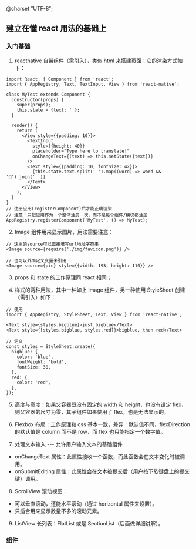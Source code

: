 @charset "UTF-8";

## 建立在懂 react 用法的基础上

### 入门基础

1. reactnative 自带组件（需引入），类似 html 来搭建页面；它的渲染方式如下：

```
import React, { Component } from 'react';
import { AppRegistry, Text, TextInput, View } from 'react-native';

class MyTest extends Component {
  constructor(props) {
    super(props);
    this.state = {text: ''};
  }

  render() {
    return (
      <View style={{padding: 10}}>
        <TextInput
          style={{height: 40}}
          placeholder="Type here to translate!"
          onChangeText={(text) => this.setState({text})}
        />
        <Text style={{padding: 10, fontSize: 42}}>
          {this.state.text.split(' ').map((word) => word && '🍕').join(' ')}
        </Text>
      </View>
    );
  }
}
// 注册应用(registerComponent)后才能正确渲染
// 注意：只把应用作为一个整体注册一次，而不是每个组件/模块都注册
AppRegistry.registerComponent('MyTest', () => MyTest);
```

2. Image 组件用来显示图片，用法需要注意：

```
// 这里的source可以直接填写url地址字符串
<Image source={require('./img/favicon.png')} />

// 也可以外面定义变量来引用
<Image source={pic} style={{width: 193, height: 110}} />
```

3. props 和 state 的工作原理同 react 相同；

4. 样式的两种用法，其中一种如上 Image 组件，另一种使用 StyleSheet 创建（需引入）如下：

```
// 使用
import { AppRegistry, StyleSheet, Text, View } from 'react-native';

<Text style={styles.bigblue}>just bigblue</Text>
<Text style={[styles.bigblue, styles.red]}>bigblue, then red</Text>

// 定义
const styles = StyleSheet.create({
  bigblue: {
    color: 'blue',
    fontWeight: 'bold',
    fontSize: 30,
  },
  red: {
    color: 'red',
  },
});
```

5. 高度与高度：如果父容器既没有固定的 width 和 height，也没有设定 flex，则父容器的尺寸为零，其子组件如果使用了 flex，也是无法显示的。

6. Flexbox 布局：工作原理和 css 基本一致，差异：默认值不同，flexDirection 的默认值是 column 而不是 row，而 flex 也只能指定一个数字值。

7. 处理文本输入 --- 允许用户输入文本的基础组件

- onChangeText 属性：此属性接收一个函数，而此函数会在文本变化时被调用。
- onSubmitEditing 属性：此属性会在文本被提交后（用户按下软键盘上的提交键）调用。

8. ScrollView 滚动视图：

- 可以垂直滚动，还能水平滚动（通过 horizontal 属性来设置）。
- 只适合用来显示数量不多的滚动元素。

9. ListView 长列表：FlatList 或是 SectionList（后面做详细讲解）。

### 组件
